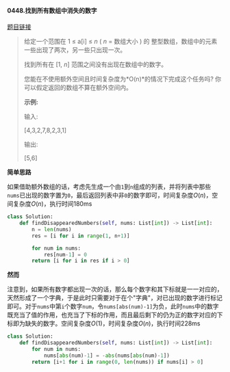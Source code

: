 #### 0448.找到所有数组中消失的数字

[题目链接](https://leetcode-cn.com/problems/find-all-numbers-disappeared-in-an-array)

> 给定一个范围在  1 ≤ a[i] ≤ *n* ( *n* = 数组大小 ) 的 整型数组，数组中的元素一些出现了两次，另一些只出现一次。
>
> 找到所有在 [1, *n*] 范围之间没有出现在数组中的数字。
>
> 您能在不使用额外空间且时间复杂度为*O(n)*的情况下完成这个任务吗? 你可以假定返回的数组不算在额外空间内。
>
> **示例:**
>
> 输入:
>
> [4,3,2,7,8,2,3,1]
>
> 输出:
>
> [5,6]

**简单思路**

如果借助额外数组的话，考虑先生成一个由```1```到```n```组成的列表，并将列表中那些```nums```已出现的数字置为```0```，最后返回列表中非```0```的数字即可，时间复杂度$O(n)​$，空间复杂度$O(n)​$，执行时间180ms

```python
class Solution:
    def findDisappearedNumbers(self, nums: List[int]) -> List[int]:
        n = len(nums)
        res = [i for i in range(1, n+1)]

        for num in nums:
            res[num-1] = 0
        return [i for i in res if i > 0]
```

**然而**

注意到，如果所有数字都出现一次的话，那么每个数字和其下标就是一一对应的，天然形成了一个字典，于是此时只需要对于在个"字典"，对已出现的数字进行标记即可。对于```nums```中第```i```个数字```num```，令```nums[abs(num)-1]```为负，此时```nums```中的数字既充当了值的作用，也充当了下标的作用，而且最后剩下的仍为正的数字对应的下标即为缺失的数字。空间复杂度$O(1)$，时间复杂度$O(n)$，执行时间228ms

```python
class Solution:
    def findDisappearedNumbers(self, nums: List[int]) -> List[int]:
        for num in nums:
            nums[abs(num)-1] = -abs(nums[abs(num)-1])
        return [i+1 for i in range(0, len(nums)) if nums[i] > 0]
```





